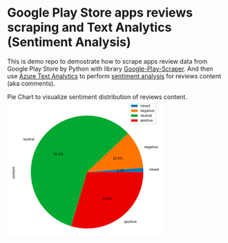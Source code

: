 # Google Play Store apps reviews scraping and Text Analytics (Sentiment Analysis)

This is demo repo to demostrate how to scrape apps review data from Google Play Store by Python with library [Google-Play-Scraper](https://pypi.org/project/google-play-scraper/). And then use [Azure Text Analytics](https://docs.microsoft.com/en-us/azure/cognitive-services/text-analytics/overview) to perform [sentiment analysis](https://docs.microsoft.com/en-us/azure/cognitive-services/text-analytics/overview#sentiment-analysis) for reviews content (aka comments).

Pie Chart to visualize sentiment distribution of reviews content.
![alt text](https://github.com/easonlai/playstore_reviews_scraping_and_text_analytics/blob/main/git-images/git-image-1.png)
